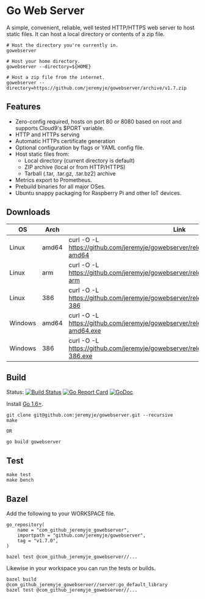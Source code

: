 Go Web Server
=============

A simple, convenient, reliable, well tested HTTP/HTTPS web server to host static files.
It can host a local directory or contents of a zip file.

```
# Host the directory you're currently in.
gowebserver

# Host your home directory.
gowebserver --directory=${HOME}

# Host a zip file from the internet.
gowebserver --directory=https://github.com/jeremyje/gowebserver/archive/v1.7.zip
```

Features
--------
 * Zero-config required, hosts on port 80 or 8080 based on root and supports Cloud9's $PORT variable.
 * HTTP and HTTPs serving
 * Automatic HTTPs certificate generation
 * Optional configuration by flags or YAML config file.
 * Host static files from:
   * Local directory (current directory is default)
   * ZIP archive (local or from HTTP/HTTPS)
   * Tarball (.tar, .tar.gz, .tar.bz2) archive
 * Metrics export to Prometheus.
 * Prebuild binaries for all major OSes.
 * Ubuntu snappy packaging for Raspberry Pi and other IoT devices.


Downloads
---------

|    OS    | Arch  | Link
|----------|-------|-------------------------------------------------------------------------------------------
|Linux     | amd64 | curl -O -L https://github.com/jeremyje/gowebserver/releases/download/v1.7.0/server-amd64
|Linux     | arm   | curl -O -L https://github.com/jeremyje/gowebserver/releases/download/v1.7.0/server-arm
|Linux     | 386   | curl -O -L https://github.com/jeremyje/gowebserver/releases/download/v1.7.0/server-386
|Windows   | amd64 | curl -O -L https://github.com/jeremyje/gowebserver/releases/download/v1.7.0/server-amd64.exe
|Windows   | 386   | curl -O -L https://github.com/jeremyje/gowebserver/releases/download/v1.7.0/server-386.exe


Build
-----

Status: [![Build Status](https://secure.travis-ci.org/jeremyje/gowebserver.png)](http://travis-ci.org/jeremyje/gowebserver) [![Go Report Card](https://goreportcard.com/badge/github.com/jeremyje/gowebserver)](https://goreportcard.com/report/github.com/jeremyje/gowebserver) [![GoDoc](https://godoc.org/github.com/jeremyje/gowebserver?status.svg)](https://godoc.org/github.com/jeremyje/gowebserver)

Install [Go 1.6+](https://golang.org/dl/).

```
git clone git@github.com:jeremyje/gowebserver.git --recursive
make

OR

go build gowebserver
```

Test
----

```
make test
make bench
```

Bazel
-----
Add the following to your WORKSPACE file.

```
go_repository(
    name = "com_github_jeremyje_gowebserver",
    importpath = "github.com/jeremyje/gowebserver",
    tag = "v1.7.0",
)

bazel test @com_github_jeremyje_gowebserver//...
```

Likewise in your workspace you can run the tests or builds.
```
bazel build @com_github_jeremyje_gowebserver//server:go_default_library
bazel test @com_github_jeremyje_gowebserver//...

```
